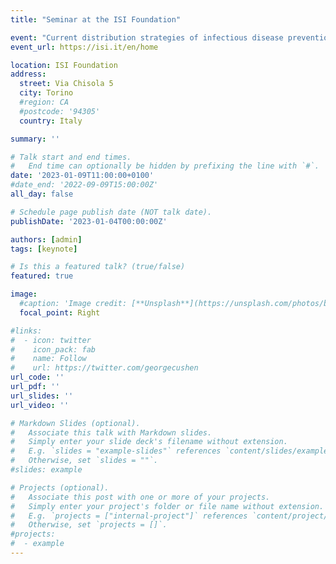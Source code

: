 ```yaml
---
title: "Seminar at the ISI Foundation"

event: "Current distribution strategies of infectious disease prevention may need revisiting: application to HIV and SARS-CoV-2"
event_url: https://isi.it/en/home

location: ISI Foundation
address:
  street: Via Chisola 5
  city: Torino
  #region: CA
  #postcode: '94305'
  country: Italy

summary: ''

# Talk start and end times.
#   End time can optionally be hidden by prefixing the line with `#`.
date: '2023-01-09T11:00:00+0100'
#date_end: '2022-09-09T15:00:00Z'
all_day: false

# Schedule page publish date (NOT talk date).
publishDate: '2023-01-04T00:00:00Z'

authors: [admin]
tags: [keynote]

# Is this a featured talk? (true/false)
featured: true

image:
  #caption: 'Image credit: [**Unsplash**](https://unsplash.com/photos/bzdhc5b3Bxs)'
  focal_point: Right

#links:
#  - icon: twitter
#    icon_pack: fab
#    name: Follow
#    url: https://twitter.com/georgecushen
url_code: ''
url_pdf: ''
url_slides: ''
url_video: ''

# Markdown Slides (optional).
#   Associate this talk with Markdown slides.
#   Simply enter your slide deck's filename without extension.
#   E.g. `slides = "example-slides"` references `content/slides/example-slides.md`.
#   Otherwise, set `slides = ""`.
#slides: example

# Projects (optional).
#   Associate this post with one or more of your projects.
#   Simply enter your project's folder or file name without extension.
#   E.g. `projects = ["internal-project"]` references `content/project/deep-learning/index.md`.
#   Otherwise, set `projects = []`.
#projects:
#  - example
---
```

